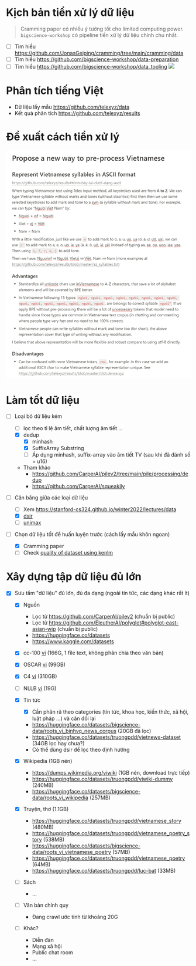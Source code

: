 # Kịch bản tiền xử lý dữ liệu
> Cramming paper có nhiều ý tưởng tốt cho limited computing power. `bigscience-workshop` có pipeline tiền xử lý dữ liệu chỉnh chu nhất. 

- [ ] Tìm hiểu https://github.com/JonasGeiping/cramming/tree/main/cramming/data
- [ ] Tìm hiểu https://github.com/bigscience-workshop/data-preparation
- [ ] Tìm hiểu https://github.com/bigscience-workshop/data_tooling
![](https://raw.githubusercontent.com/bigscience-workshop/data-preparation/main/roots_pipeline.png)

# Phân tích tiếng Việt
- Dữ liệu lấy mẫu https://github.com/telexyz/data
- Kết quả phân tích https://github.com/telexyz/results

# Đề xuất cách tiền xử lý
![](docs/files/vi-pre-processing.png)

# Làm tốt dữ liệu
  - [ ] Loại bỏ dữ liệu kém
    - [ ] lọc theo tỉ lệ âm tiết, chất lượng âm tiết ...
    - [x] dedup
      - [x] minhash
      - [x] SuffixArray Substring
      - [ ] Áp dụng minhash, suffix-array vào âm tiết TV (sau khi đã đánh số = u16)
    - Tham khảo
      - https://github.com/CarperAI/pilev2/tree/main/pile/processing/dedup
      - https://github.com/CarperAI/squeakily

  - [ ] Cân bằng giữa các loại dữ liệu
    - [ ] Xem https://stanford-cs324.github.io/winter2022/lectures/data
    - [x] [dsir](https://github.com/p-lambda/dsir)
    - [ ] [unimax](./docs/unimax.md)

  - [ ] Chọn dữ liệu tốt để huấn luyện trước (cách lấy mẫu khôn ngoan)
    - [x] Cramming paper
    - [ ] Check [quality of dataset using kenlm](https://github.com/huggingface/olm-datasets/blob/main/pipeline_scripts/common_crawl/apply_bigscience_filters.py)

# Xây dựng tập dữ liệu đủ lớn

- [x] Sưu tầm "dữ liệu" đủ lớn, đủ đa dạng (ngoài tin tức, các dạng khác rất ít)
  - [x] Nguồn
    - Lọc từ https://github.com/CarperAI/pilev2 (chuẩn bị public)
    - Lọc từ https://github.com/EleutherAI/polyglot#polyglot-east-asian-wip (chuẩn bị public)
    - https://huggingface.co/datasets
    - https://www.kaggle.com/datasets

  - [x] cc-100 [vi](https://data.statmt.org/cc-100/vi.txt.xz) (166G, 1 file text, không phân chia theo văn bản)
  - [x] OSCAR [vi](https://huggingface.co/datasets/oscar-corpus/OSCAR-2201/tree/main/compressed/vi_meta) (99GB)
  - [x] C4 [vi](https://huggingface.co/datasets/allenai/c4/tree/main/multilingual) (310GB)
  - [ ] NLLB [vi](https://huggingface.co/datasets/allenai/nllb) (19G)

  - [x] Tin tức
    - [x] Cần phân rã theo categories (tin tức, khoa học, kiến thức, xã hội, luật pháp ...) và cân đối lại
    - https://huggingface.co/datasets/bigscience-data/roots_vi_binhvq_news_corpus (20GB đã lọc)
    - https://huggingface.co/datasets/truongpdd/vietnews-dataset (34GB lọc hay chưa?)
    - Có thể dùng dsir để lọc theo định hướng

  - [x] Wikipedia (1GB nén)
    - https://dumps.wikimedia.org/viwiki (1GB nén, download trực tiếp)
    - https://huggingface.co/datasets/truongpdd/viwiki-dummy (240MB)
    - https://huggingface.co/datasets/bigscience-data/roots_vi_wikipedia (257MB)

  - [x] Truyện, thơ (1.1GB)
    - https://huggingface.co/datasets/truongpdd/vietnamese_story (480MB)
    - https://huggingface.co/datasets/truongpdd/vietnamese_poetry_story (538MB)
    - https://huggingface.co/datasets/bigscience-data/roots_vi_vietnamese_poetry (57MB)
    - https://huggingface.co/datasets/truongpdd/vietnamese_poetry (64MB)
    - https://huggingface.co/datasets/truongpdd/luc-bat (33MB)

  - [ ] Sách
    - ...

  - [ ] Văn bản chính quy
    - Đang crawl ước tính từ khoảng 20G

  - [ ] Khác?
    - Diễn đàn
    - Mạng xã hội
    - Public chat room
    - ...
